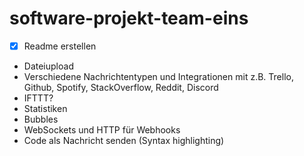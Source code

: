 # software-projekt-team-eins
- [x] Readme erstellen
* Dateiupload
* Verschiedene Nachrichtentypen und Integrationen mit z.B. Trello, Github, Spotify, StackOverflow, Reddit, Discord
* IFTTT?
* Statistiken
* Bubbles
* WebSockets und HTTP für Webhooks
* Code als Nachricht senden (Syntax highlighting)
